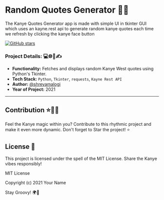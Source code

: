 # Random Quotes Generator 🎤🔥

The Kanye Quotes Generator app is made with simple UI in tkinter GUI which uses an kayne.rest api to generate random kanye quotes each time we refresh by clicking the kanye face button



[![GitHub stars](https://img.shields.io/github/stars/shreyamalogi/Random-quotes-generator.svg?style=social)](https://github.com/shreyamalogi/Random-quotes-generator/stargazers)

### Project Details: 💻🌐📅✍️

- **Functionality:** Fetches and displays random Kanye West quotes using Python's Tkinter.
- **Tech Stack:** `Python`, `Tkinter`, `requests`, `Kayne Rest API`
- **Author:** [@shreyamalogi](https://github.com/shreyamalogi/)
- **Year of Project:** 2021

---

## Contribution ⭐📜✨

Feel the Kanye magic within you? Contribute to this rhythmic project and make it even more dynamic. Don't forget to Star the project! ⭐

## License 📜

This project is licensed under the spell of the MIT License. Share the Kanye vibes responsibly!

MIT License

Copyright (c) 2021 Your Name

Stay Groovy! 🌍🎤
